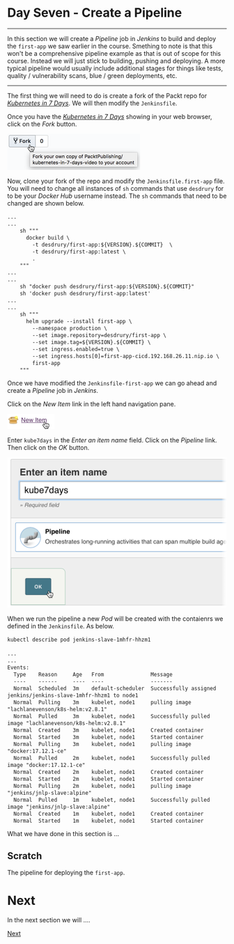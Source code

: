 # Day Seven - Create a Pipeline

---

In this section we will create a _Pipeline_ job in _Jenkins_ to build and deploy the `first-app` we saw earlier in the course.  Smething to note is that this won't be a comprehensive pipeline example as that is out of scope for this course.  Instead we will just stick to building, pushing and deploying.  A more typical pipeline would usually include additional stages for things like tests, quality / vulnerability scans, blue / green deployments, etc.

---

The first thing we will need to do is create a fork of the Packt repo for [_Kubernetes in 7 Days_](https://github.com/PacktPublishing/kubernetes-in-7-days-video).  We will then modify the `Jenkinsfile`.

Once you have the [_Kubernetes in 7 Days_](https://github.com/PacktPublishing/kubernetes-in-7-days-video) showing in your web browser, click on the _Fork_ button.

<img src="images/2018-09-03_19-05-49.png" width="305px">

Now, clone your fork of the repo and modify the `Jenkinsfile.first-app` file.  You will need to change all instances of `sh` commands that use `desdrury` for to be your _Docker Hub_ username instead.  The `sh` commands that need to be changed are shown below.

```jenkinsfile
...
...
    sh """
      docker build \
        -t desdrury/first-app:${VERSION}.${COMMIT}  \
        -t desdrury/first-app:latest \
        .
    """
...
...
    sh "docker push desdrury/first-app:${VERSION}.${COMMIT}"
    sh 'docker push desdrury/first-app:latest'
...
...
    sh """
      helm upgrade --install first-app \
        --namespace production \
        --set image.repository=desdrury/first-app \
        --set image.tag=${VERSION}.${COMMIT} \
        --set ingress.enabled=true \
        --set ingress.hosts[0]=first-app-cicd.192.168.26.11.nip.io \
        first-app
    """
```

Once we have modified the `Jenkinsfile-first-app` we can go ahead and create a _Pipeline_ job in _Jenkins_.

Click on the _New Item_ link in the left hand navigation pane.

<img src="images/2018-09-03_13-06-45.png" width="109px">

Enter `kube7days` in the _Enter an item name_ field.  Click on the _Pipeline_ link.  Then click on the _OK_ button.

<img src="images/2018-09-03_13-09-14.png" width="508px">





When we run the pipeline a new _Pod_ will be created with the contaienrs we defined in the `Jenkinsfile`.  As below.

```console
kubectl describe pod jenkins-slave-1mhfr-hhzm1

...
...
Events:
  Type    Reason     Age   From               Message
  ----    ------     ----  ----               -------
  Normal  Scheduled  3m    default-scheduler  Successfully assigned jenkins/jenkins-slave-1mhfr-hhzm1 to node1
  Normal  Pulling    3m    kubelet, node1     pulling image "lachlanevenson/k8s-helm:v2.8.1"
  Normal  Pulled     3m    kubelet, node1     Successfully pulled image "lachlanevenson/k8s-helm:v2.8.1"
  Normal  Created    3m    kubelet, node1     Created container
  Normal  Started    3m    kubelet, node1     Started container
  Normal  Pulling    3m    kubelet, node1     pulling image "docker:17.12.1-ce"
  Normal  Pulled     2m    kubelet, node1     Successfully pulled image "docker:17.12.1-ce"
  Normal  Created    2m    kubelet, node1     Created container
  Normal  Started    2m    kubelet, node1     Started container
  Normal  Pulling    2m    kubelet, node1     pulling image "jenkins/jnlp-slave:alpine"
  Normal  Pulled     1m    kubelet, node1     Successfully pulled image "jenkins/jnlp-slave:alpine"
  Normal  Created    1m    kubelet, node1     Created container
  Normal  Started    1m    kubelet, node1     Started container
```



What we have done in this section is ...


## Scratch

The pipeline for deploying the `first-app`.


# Next

In the next section we will ....

[Next](07-06.md)
